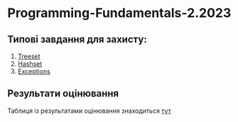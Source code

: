 # Programming-Fundamentals-2.2023

## Типові завдання для захисту:
1. [Treeset](./Sample%20tasks/L1.%20Treeset.md)
2. [Hashset](./Sample%20tasks/L2.%20Hashset.md)
3. [Exceptions](./Sample%20tasks/L3.%20Exceptions.md)

## Результати оцінювання

Таблиця із результатами оцінювання знаходиться [тут](https://docs.google.com/spreadsheets/d/1PHkTytemQNAk7nw0G4B0fyS7uglnGK3-3OQ_Hrbebek/edit?usp=sharing)
